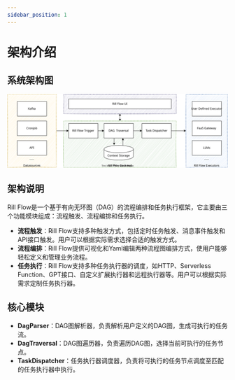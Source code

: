 ```yaml
---
sidebar_position: 1
---
```


# 架构介绍

## 系统架构图

![架构图](assets/flow_arch.svg)

## 架构说明

Rill Flow是一个基于有向无环图（DAG）的流程编排和任务执行框架，它主要由三个功能模块组成：流程触发、流程编排和任务执行。

- **流程触发**：Rill Flow支持多种触发方式，包括定时任务触发、消息事件触发和API接口触发。用户可以根据实际需求选择合适的触发方式。
- **流程编排**：Rill Flow提供可视化和Yaml编辑两种流程图编排方式，使用户能够轻松定义和管理业务流程。
- **任务执行**：Rill Flow支持多种任务执行器的调度，如HTTP、Serverless Function、GPT接口、自定义扩展执行器和远程执行器等。用户可以根据实际需求定制任务执行器。

## 核心模块

- **DagParser**：DAG图解析器，负责解析用户定义的DAG图，生成可执行的任务流。
- **DagTraversal**：DAG图遍历器，负责遍历DAG图，选择当前可执行的任务节点。
- **TaskDispatcher**：任务执行器调度器，负责将可执行的任务节点调度至匹配的任务执行器中执行。
